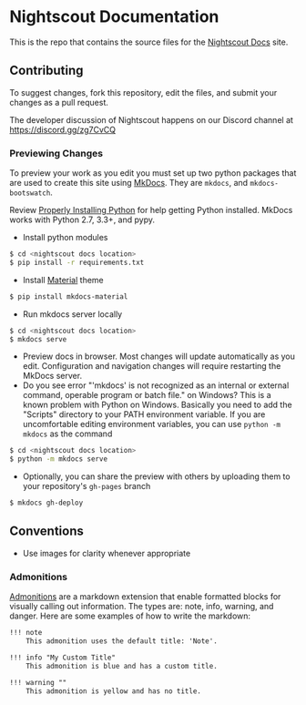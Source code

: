 # Nightscout Documentation

This is the repo that contains the source files for the [Nightscout Docs](https://nightscout.github.io/) site.

## Contributing

To suggest changes, fork this repository, edit the files, and submit your changes as a pull request.

The developer discussion of Nightscout happens on our Discord channel at https://discord.gg/zg7CvCQ

### Previewing Changes
To preview your work as you edit you must set up two python packages that are used to create this site using [MkDocs](http://www.mkdocs.org/). They are `mkdocs`, and `mkdocs-bootswatch`.

Review [Properly Installing Python](http://docs.python-guide.org/en/latest/starting/installation/) for help getting Python installed. MkDocs works with Python 2.7, 3.3+, and pypy.

* Install python modules

```bash
$ cd <nightscout docs location>
$ pip install -r requirements.txt
```

* Install [Material](https://squidfunk.github.io/mkdocs-material/) theme

```bash
$ pip install mkdocs-material
```

* Run mkdocs server locally

```bash
$ cd <nightscout docs location>
$ mkdocs serve
```

* Preview docs in browser. Most changes will update automatically as you edit. Configuration and navigation changes will require restarting the MkDocs server.
* Do you see error "'mkdocs' is not recognized as an internal or external command, operable program or batch file." on Windows? This is a known problem with Python on Windows. Basically you need to add the "Scripts" directory to your PATH environment variable. If you are uncomfortable editing environment variables, you can use `python -m mkdocs` as the command

```bash
$ cd <nightscout docs location>
$ python -m mkdocs serve
```

* Optionally, you can share the preview with others by uploading them to your repository's `gh-pages` branch

```bash
$ mkdocs gh-deploy
```

## Conventions

* Use images for clarity whenever appropriate

### Admonitions
[Admonitions](https://python-markdown.github.io/extensions/admonition/) are a markdown extension that enable formatted blocks for visually calling out information. The types are: note, info, warning, and danger. Here are some examples of how to write the markdown:

```markdown
!!! note
    This admonition uses the default title: 'Note'.

!!! info "My Custom Title"
    This admonition is blue and has a custom title.

!!! warning ""
    This admonition is yellow and has no title.
```
